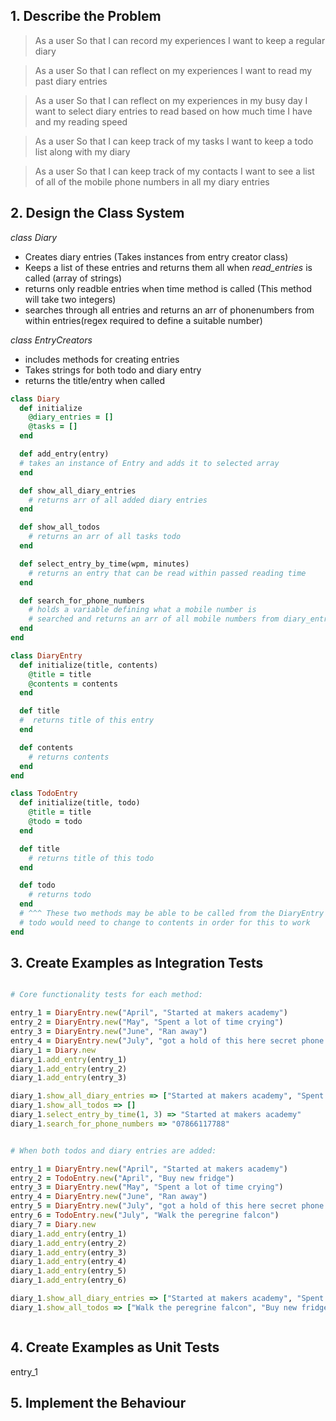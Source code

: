 ## 1. Describe the Problem
> As a user
> So that I can record my experiences
> I want to keep a regular diary

> As a user
> So that I can reflect on my experiences
> I want to read my past diary entries

> As a user
> So that I can reflect on my experiences in my busy day
> I want to select diary entries to read based on how much time I have and my reading speed

> As a user
> So that I can keep track of my tasks
> I want to keep a todo list along with my diary

> As a user
> So that I can keep track of my contacts
> I want to see a list of all of the mobile phone numbers in all my diary entries

## 2. Design the Class System

_class Diary_
* Creates diary entries (Takes instances from entry creator class)
* Keeps a list of these entries and returns them all when _read_entries_ is called (array of strings)
* returns only readble entries when time method is called (This method will take two integers)
* searches through all entries and returns an arr of phonenumbers from within entries(regex required to define a suitable number)

_class EntryCreators_
* includes methods for creating entries
* Takes strings for both todo and diary entry 
* returns the title/entry when called

```ruby
class Diary
  def initialize 
    @diary_entries = []
    @tasks = []
  end

  def add_entry(entry)
  # takes an instance of Entry and adds it to selected array
  end

  def show_all_diary_entries
    # returns arr of all added diary entries
  end

  def show_all_todos
    # returns an arr of all tasks todo
  end

  def select_entry_by_time(wpm, minutes)
    # returns an entry that can be read within passed reading time
  end

  def search_for_phone_numbers
    # holds a variable defining what a mobile number is
    # searched and returns an arr of all mobile numbers from diary_entries arr
  end
end

class DiaryEntry
  def initialize(title, contents)
    @title = title
    @contents = contents
  end

  def title
  #  returns title of this entry
  end

  def contents
    # returns contents
  end
end

class TodoEntry
  def initialize(title, todo)
    @title = title
    @todo = todo
  end

  def title
    # returns title of this todo
  end

  def todo
    # returns todo
  end
  # ^^^ These two methods may be able to be called from the DiaryEntry class (will write a test for this)
  # todo would need to change to contents in order for this to work
end

```

## 3. Create Examples as Integration Tests
```ruby

# Core functionality tests for each method:

entry_1 = DiaryEntry.new("April", "Started at makers academy")
entry_2 = DiaryEntry.new("May", "Spent a lot of time crying")
entry_3 = DiaryEntry.new("June", "Ran away")
entry_4 = DiaryEntry.new("July", "got a hold of this here secret phone number 07866117788")
diary_1 = Diary.new
diary_1.add_entry(entry_1)
diary_1.add_entry(entry_2)
diary_1.add_entry(entry_3)

diary_1.show_all_diary_entries => ["Started at makers academy", "Spent a lot of time crying", "Ran away", "got a hold of this here secret phone number 07866117788"]
diary_1.show_all_todos => []
diary_1.select_entry_by_time(1, 3) => "Started at makers academy"
diary_1.search_for_phone_numbers => "07866117788"


# When both todos and diary entries are added: 

entry_1 = DiaryEntry.new("April", "Started at makers academy")
entry_2 = TodoEntry.new("April", "Buy new fridge")
entry_3 = DiaryEntry.new("May", "Spent a lot of time crying")
entry_4 = DiaryEntry.new("June", "Ran away")
entry_5 = DiaryEntry.new("July", "got a hold of this here secret phone number 07866117788")
entry_6 = TodoEntry.new("July", "Walk the peregrine falcon")
diary_7 = Diary.new
diary_1.add_entry(entry_1)
diary_1.add_entry(entry_2)
diary_1.add_entry(entry_3)
diary_1.add_entry(entry_4)
diary_1.add_entry(entry_5)
diary_1.add_entry(entry_6)

diary_1.show_all_diary_entries => ["Started at makers academy", "Spent a lot of time crying", "Ran away", "got a hold of this here secret phone number 07866117788"]
diary_1.show_all_todos => ["Walk the peregrine falcon", "Buy new fridge"]



```


## 4. Create Examples as Unit Tests

entry_1 




## 5. Implement the Behaviour


